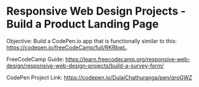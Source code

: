 # Responsive Web Design Projects - Build a Product Landing Page

Objective: Build a CodePen.io app that is functionally similar to this: https://codepen.io/freeCodeCamp/full/RKRbwL.

FreeCodeCamp Guide: https://learn.freecodecamp.org/responsive-web-design/responsive-web-design-projects/build-a-survey-form/

CodePen Project Link: https://codepen.io/DulajChathuranga/pen/qroGWZ



